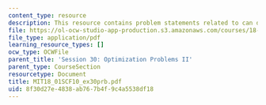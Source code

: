 ```yaml
---
content_type: resource
description: This resource contains problem statements related to can design.
file: https://ol-ocw-studio-app-production.s3.amazonaws.com/courses/18-01sc-single-variable-calculus-fall-2010/8f30d27e4838ab767b4f9c4a5538df18_MIT18_01SCF10_ex30prb.pdf
file_type: application/pdf
learning_resource_types: []
ocw_type: OCWFile
parent_title: 'Session 30: Optimization Problems II'
parent_type: CourseSection
resourcetype: Document
title: MIT18_01SCF10_ex30prb.pdf
uid: 8f30d27e-4838-ab76-7b4f-9c4a5538df18
---
```

